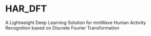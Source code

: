 # HAR_DFT
A Lightweight Deep Learning Solution for mmWave Human Activity Recognition based on Discrete Fourier Transformation
